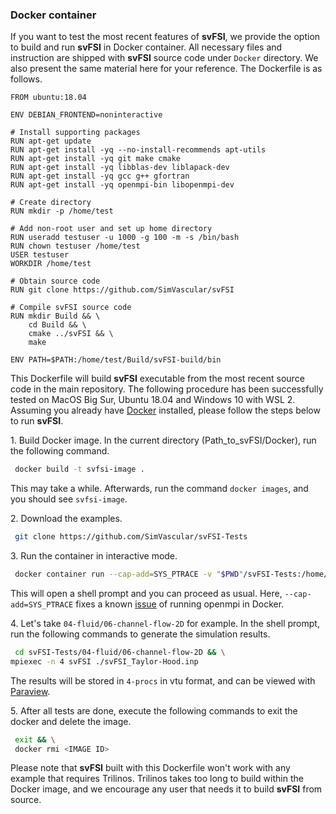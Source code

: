 ### Docker container

If you want to test the most recent features of <strong>svFSI</strong>, we provide the option to build and run **svFSI** in Docker container. All necessary files and instruction are shipped with **svFSI** source code under `Docker` directory. We also present the same material here for your reference. The Dockerfile is as follows.

```Docker
FROM ubuntu:18.04

ENV DEBIAN_FRONTEND=noninteractive

# Install supporting packages
RUN apt-get update
RUN apt-get install -yq --no-install-recommends apt-utils
RUN apt-get install -yq git make cmake
RUN apt-get install -yq libblas-dev liblapack-dev
RUN apt-get install -yq gcc g++ gfortran 
RUN apt-get install -yq openmpi-bin libopenmpi-dev

# Create directory
RUN mkdir -p /home/test

# Add non-root user and set up home directory
RUN useradd testuser -u 1000 -g 100 -m -s /bin/bash
RUN chown testuser /home/test
USER testuser
WORKDIR /home/test

# Obtain source code
RUN git clone https://github.com/SimVascular/svFSI

# Compile svFSI source code
RUN mkdir Build && \
    cd Build && \
    cmake ../svFSI && \
    make

ENV PATH=$PATH:/home/test/Build/svFSI-build/bin
```

This Dockerfile will build **svFSI** executable from the most recent source code in the main repository. The following procedure has been successfully tested on MacOS Big Sur, Ubuntu 18.04 and Windows 10 with WSL 2. Assuming you already have [Docker](https://docs.docker.com/get-docker/) installed, please follow the steps below to run **svFSI**.

1\. Build Docker image. In the current directory (Path_to_svFSI/Docker), run the following command.

   ```bash
    docker build -t svfsi-image .
   ```

   This may take a while. Afterwards, run the command `docker images`, and you should see `svfsi-image`.

2\. Download the examples.

   ```bash
    git clone https://github.com/SimVascular/svFSI-Tests
   ```

3\. Run the container in interactive mode.

   ```bash
    docker container run --cap-add=SYS_PTRACE -v "$PWD"/svFSI-Tests:/home/test/svFSI-Tests -it --rm --name svfsi-demo svfsi-image
   ```

   This will open a shell prompt and you can proceed as usual. Here, `--cap-add=SYS_PTRACE` fixes a known [issue](https://github.com/open-mpi/ompi/issues/4948) of running openmpi in Docker.

4\. Let's take `04-fluid/06-channel-flow-2D` for example. In the shell prompt, run the following commands to generate the simulation results.

   ```bash
    cd svFSI-Tests/04-fluid/06-channel-flow-2D && \
   mpiexec -n 4 svFSI ./svFSI_Taylor-Hood.inp
   ```

   The results will be stored in `4-procs` in vtu format, and can be viewed with [Paraview](https://www.paraview.org).

5\. After all tests are done, execute the following commands to exit the docker and delete the image.

   ```bash
    exit && \
    docker rmi <IMAGE ID>
   ```

Please note that **svFSI** built with this Dockerfile won't work with any example that requires Trilinos. Trilinos takes too long to build within the Docker image, and we encourage any user that needs it to build **svFSI** from source.
